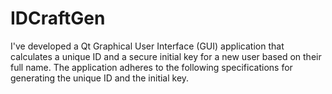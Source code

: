 # IDCraftGen
I've developed a Qt Graphical User Interface (GUI) application that calculates a unique ID and a secure initial key for a new user based on their full name. The application adheres to the following specifications for generating the unique ID and the initial key.
